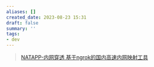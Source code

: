 ```yaml
---
aliases: []
created_date: 2023-08-23 15:31
draft: false
summary: ''
tags:
- dev
---
```


> [NATAPP-内网穿透 基于ngrok的国内高速内网映射工具](https://natapp.cn/)